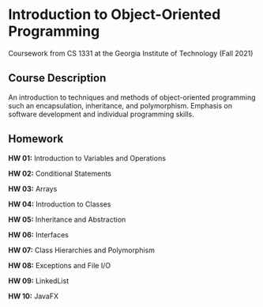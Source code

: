 # Introduction to Object-Oriented Programming
Coursework from CS 1331 at the Georgia Institute of Technology (Fall 2021)

## Course Description
An introduction to techniques and methods of object-oriented programming such an encapsulation, inheritance, and polymorphism. Emphasis on software development and individual programming skills.

## Homework
**HW 01:** Introduction to Variables and Operations

**HW 02:** Conditional Statements

**HW 03:** Arrays

**HW 04:** Introduction to Classes

**HW 05:** Inheritance and Abstraction

**HW 06:** Interfaces

**HW 07:** Class Hierarchies and Polymorphism

**HW 08:** Exceptions and File I/O

**HW 09:** LinkedList

**HW 10:** JavaFX
